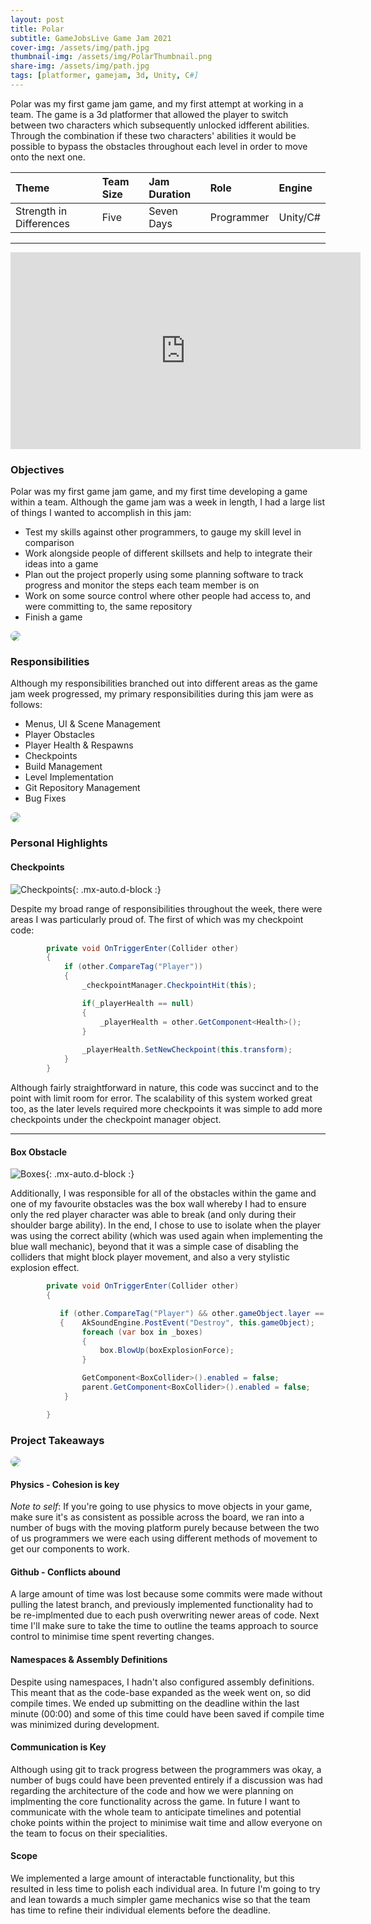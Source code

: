 ```yaml
---
layout: post
title: Polar
subtitle: GameJobsLive Game Jam 2021
cover-img: /assets/img/path.jpg
thumbnail-img: /assets/img/PolarThumbnail.png
share-img: /assets/img/path.jpg
tags: [platformer, gamejam, 3d, Unity, C#]
---
```


Polar was my first game jam game, and my first attempt at working in a team. The game is a 3d platformer that allowed the player to switch between two characters which subsequently unlocked idfferent abilities. Through the combination if these two characters' abilities it would be possible to bypass the obstacles throughout each level in order to move onto the next one.

| Theme | Team Size | Jam Duration | Role | Engine |
| :---- |:--------- | :----------- | :--- | :----- |
| Strength in Differences | Five | Seven Days | Programmer | Unity/C# |

<hr class="medium">
<iframe width="560" height="315" src="https://www.youtube.com/embed/ym33ZZ9-jqk" title="YouTube video player" frameborder="0" allow="accelerometer; autoplay; clipboard-write; encrypted-media; gyroscope; picture-in-picture" allowfullscreen class="mx-auto d-block"></iframe>

### Objectives

Polar was my first game jam game, and my first time developing a game within a team. Although the game jam was a week in length, I had a large list of things I wanted to accomplish in this jam:
* Test my skills against other programmers, to gauge my skill level in comparison
* Work alongside people of different skillsets and help to integrate their ideas into a game
* Plan out the project properly using some planning software to track progress and monitor the steps each team member is on
* Work on some source control where other people had access to, and were committing to, the same repository
* Finish a game

<img class="mx-auto d-block" src="/assets/img/level1.jpg" style="border-radius: 50%;" />

### Responsibilities

Although my responsibilities branched out into different areas as the game jam week progressed, my primary responsibilities during this jam were as follows:
* Menus, UI & Scene Management
* Player Obstacles
* Player Health & Respawns
* Checkpoints
* Build Management
* Level Implementation
* Git Repository Management
* Bug Fixes

<img class="mx-auto d-block" src="/assets/img/level2.jpeg" style="border-radius: 50%;" />

### Personal Highlights

#### Checkpoints

![Checkpoints](/assets/img/Checkpoints.gif){: .mx-auto.d-block :}

Despite my broad range of responsibilities throughout the week, there were areas I was particularly proud of. The first of which was my checkpoint code:
```cs
        private void OnTriggerEnter(Collider other)
        {
            if (other.CompareTag("Player"))
            {
                _checkpointManager.CheckpointHit(this);

                if(_playerHealth == null)
                {
                    _playerHealth = other.GetComponent<Health>();
                }
                
                _playerHealth.SetNewCheckpoint(this.transform);
            }
        }
```
Although fairly straightforward in nature, this code was succinct and to the point with limit room for error. The scalability of this system worked great too, as the later levels required more checkpoints it was simple to add more checkpoints under the checkpoint manager object.

<hr class="medium">

#### Box Obstacle

![Boxes](/assets/img/Boxes.gif){: .mx-auto.d-block :}

Additionally, I was responsible for all of the obstacles within the game and one of my favourite obstacles was the box wall whereby I had to ensure only the red player character was able to break (and only during their shoulder barge ability). In the end, I chose to use to isolate when the player was using the correct ability (which was used again when implementing the blue wall mechanic), beyond that it was a simple case of disabling the colliders that might block player movement, and also a very stylistic explosion effect.
```cs
        private void OnTriggerEnter(Collider other)
        {

           if (other.CompareTag("Player") && other.gameObject.layer == 6)
           {    AkSoundEngine.PostEvent("Destroy", this.gameObject);
                foreach (var box in _boxes)
                {
                    box.BlowUp(boxExplosionForce);
                }

                GetComponent<BoxCollider>().enabled = false;
                parent.GetComponent<BoxCollider>().enabled = false;
            }

        }
```

### Project Takeaways

<img class="mx-auto d-block" src="/assets/img/level3.jpg" style="border-radius: 50%;" />

#### Physics - Cohesion is key

*Note to self*: If you're going to use physics to move objects in your game, make sure it's as consistent as possible across the board, we ran into a number of bugs with the moving platform purely because between the two of us programmers we were each using different methods of movement to get our components to work.

#### Github - Conflicts abound

A large amount of time was lost because some commits were made without pulling the latest branch, and previously implemented functionality had to be re-implmented due to each push overwriting newer areas of code. Next time I'll make sure to take the time to outline the teams approach to source control to minimise time spent reverting changes.

#### Namespaces & Assembly Definitions

Despite using namespaces, I hadn't also configured assembly definitions. This meant that as the code-base expanded as the week went on, so did compile times. We ended up submitting on the deadline within the last minute (00:00) and some of this time could have been saved if compile time was minimized during development.

#### Communication is Key

Although using git to track progress between the programmers was okay, a number of bugs could have been prevented entirely if a discussion was had regarding the architecture of the code and how we were planning on implmenting the core functionality across the game. In future I want to communicate with the whole team to anticipate timelines and potential choke points within the project to minimise wait time and allow everyone on the team to focus on their specialities.

#### Scope

We implemented a large amount of interactable functionality, but this resulted in less time to polish each individual area. In future I'm going to try and lean towards a much simpler game mechanics wise so that the team has time to refine their individual elements before the deadline.


